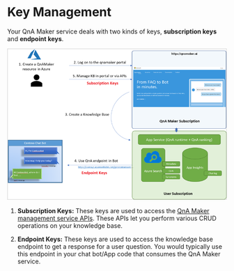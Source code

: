 # Key Management
Your QnA Maker service deals with two kinds of keys, **subscription keys** and **endpoint keys**.

![km1](https://github.com/jCho23/BotWorkshop/blob/master/Resouces/Images/key-management1.png)

1. **Subscription Keys:** These keys are used to access the [QnA Maker management service APIs](https://westus.dev.cognitive.microsoft.com/docs/services/5a93fcf85b4ccd136866eb37/operations/5ac266295b4ccd1554da75ff). These APIs let you perform various CRUD operations on your knowledge base.

2. **Endpoint Keys:** These keys are used to access the knowledge base endpoint to get a response for a user question. You would typically use this endpoint in your chat bot/App code that consumes the QnA Maker service.

